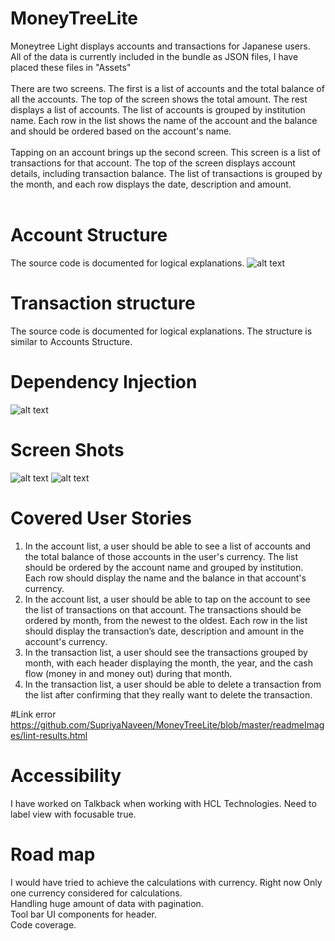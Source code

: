 # MoneyTreeLite
Moneytree Light displays accounts and transactions for Japanese users. 
<br/> All of the data is currently included in the bundle as JSON files, I have placed these files in "Assets"
<br/>
<br/> There are two screens. The first is a list of accounts and the total balance of all the accounts.
The top of the screen shows the total amount. The rest displays a list of accounts. The list
of accounts is grouped by institution name. Each row in the list shows the name of the
account and the balance and should be ordered based on the account's name.
<br/>
<br/>Tapping on an account brings up the second screen. This screen is a list of transactions for that
account. The top of the screen displays account details, including transaction balance. 
The list of transactions is grouped by the month, and each row displays
the date, description and amount.
<br/>
<br/>

# Account Structure
The source code is documented for logical explanations.
![alt text](https://github.com/SupriyaNaveen/MoneyTreeLite/blob/master/readmeImages/accounts_structure.jpg)

# Transaction structure
The source code is documented for logical explanations.
The structure is similar to Accounts Structure.

# Dependency Injection
![alt text](https://github.com/SupriyaNaveen/MoneyTreeLite/blob/master/readmeImages/dependency_structure.jpg)

# Screen Shots
![alt text](https://github.com/SupriyaNaveen/MoneyTreeLite/blob/master/readmeImages/accounts.png)
![alt text](https://github.com/SupriyaNaveen/MoneyTreeLite/blob/master/readmeImages/transactions.png)

# Covered User Stories
1. In the account list, a user should be able to see a list of accounts and the total balance
of those accounts in the user's currency. The list should be ordered by the account
name and grouped by institution. Each row should display the name and the
balance in that account's currency. <br/>
2. In the account list, a user should be able to tap on the account to see the list of
transactions on that account. The transactions should be ordered by month, from the
newest to the oldest. Each row in the list should display the transaction’s date,
description and amount in the account's currency. <br/>
3. In the transaction list, a user should see the transactions grouped by month, with each
header displaying the month, the year, and the cash flow (money in and money out)
during that month. <br/>
4. In the transaction list, a user should be able to delete a transaction from the list after
confirming that they really want to delete the transaction.

#Link error
https://github.com/SupriyaNaveen/MoneyTreeLite/blob/master/readmeImages/lint-results.html

# Accessibility
I have worked on Talkback when working with HCL Technologies. Need to label view with focusable true.

# Road map
I would have tried to achieve the calculations with currency. Right now Only one currency considered for calculations.<br/>
Handling huge amount of data with pagination.<br/>
Tool bar UI components for header. <br/>
Code coverage.
